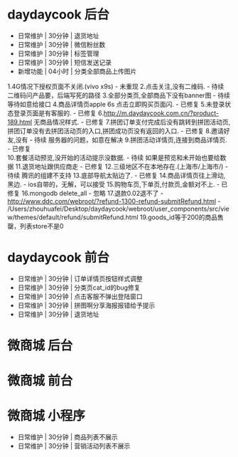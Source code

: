 # daydaycook 后台
* 日常维护 | 30分钟 | 退货地址
* 日常维护 | 30分钟 | 微信粉丝数
* 日常维护 | 30分钟 | 标签管理
* 日常维护 | 30分钟 | 短信发送记录
* 新增功能 | 04小时 | 分类全部商品上传图片

1.4G情况下授权页面不关闭.(vivo x9s)
    - 未重现
2.点击关注,没有二维码.
    - 待续 二维码问产品要，后端写死的路径
3.全部分类页,全部商品下没有banner图
    - 待续 等待如意给接口
4.商品详情页apple 6s 点击立即购买页面闪.
    - 已修复
5.未登录状态登录页面是有客服的.
    - 已修复
6.http://m.daydaycook.com.cn/?product-189.html 无商品情况样式.
    - 已修复
7.拼团订单支付完成后没有跳转到拼团活动页,拼团订单没有去拼团活动页的入口,拼团成功页没有返回的入口.
    - 已修复
8.邀请好友,没有
    - 待续 服务器的问题，如意在解决
9.拼团活动详情页,连接到商品详情页.
    - 已修复  
10.套餐活动预览,没开始的活动提示没数据.
    - 待续 如果是预览和未开始也要给数据
11.退货地址跟供应商走
    - 已修复
12.三级地区不在本地存在.(上海市/上海市/)
    - 待续 腾讯的组建不支持
13.底部导航太贴边了.
    - 已修复
14.商品详情页往上滑动,黑边.
    - ios自带的，无解，可以接受
15.购物车页,下单页,付款页,金额对不上.
    - 已修复
16.mongodb delete_all
    - 忽略
17.退款0.02退不了 
    - http://www.ddc.com/webroot/?refund-1300-refund-submitRefund.html
    - /Users/zhouhuafei/Desktop/daydaycook/webroot/user_components/src/view/themes/default/refund/submitRefund.html
19.goods_id等于200的商品售罄，列表store不是0

# daydaycook 前台
* 日常维护 | 30分钟 | 订单详情页按钮样式调整
* 日常维护 | 30分钟 | 分类页cat_id的bug修复
* 日常维护 | 30分钟 | 点击客服不弹出登陆窗口
* 日常维护 | 30分钟 | 拼图啊分享海报报错给予提示
* 日常维护 | 30分钟 | 退货地址

# 微商城 后台

# 微商城 前台

# 微商城 小程序
* 日常维护 | 30分钟 | 商品列表不展示
* 日常维护 | 30分钟 | 营销活动列表不展示
